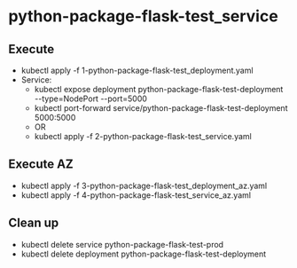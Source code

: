 # python-package-flask-test_service

## Execute
- kubectl apply -f 1-python-package-flask-test_deployment.yaml
- Service:
	- kubectl expose deployment python-package-flask-test-deployment --type=NodePort --port=5000
 	- kubectl port-forward service/python-package-flask-test-deployment 5000:5000
 	- OR
	- kubectl apply -f 2-python-package-flask-test_service.yaml

## Execute AZ
- kubectl apply -f 3-python-package-flask-test_deployment_az.yaml
- kubectl apply -f 4-python-package-flask-test_service_az.yaml

## Clean up
- kubectl delete service python-package-flask-test-prod
- kubectl delete deployment python-package-flask-test-deployment